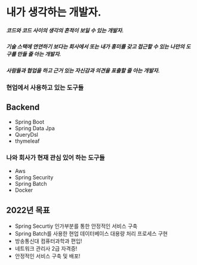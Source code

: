 # 내가 생각하는 개발자.
##### 코드와 코드 사이의 생각의 흔적이 보일 수 있는 개발자.
##### 기술 스택에 연연하기 보다는 회사에서 또는 내가 흥미를 갖고 접근할 수 있는 나만의 도구를 만들 줄 아는 개발자.
##### 사람들과 협업을 하고 근거 있는 자신감과 의견을 표출할 줄 아는 개발자.
### 현업에서 사용하고 있는 도구들
## Backend
- Spring Boot
- Spring Data Jpa
- QueryDsl
- thymeleaf




### 나와 회사가 현재 관심 있어 하는 도구들
- Aws
- Spring Security
- Spring Batch
- Docker

## 2022년 목표
- Spring Securtiy 인가부분를 통한 안정적인 서비스 구축
- Spring Batch를 사용한 현업 데이터베이스 대용량 처리 프로세스 구현
- 방송통신대 컴퓨터과학과 편입!
- 네트워크 관리사 2급 자격증!
- 안정적인 서비스 구축 및 배포!
